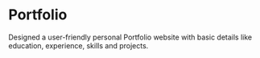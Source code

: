 # Portfolio
Designed a user-friendly personal Portfolio website with basic details like education, experience, skills and projects.
